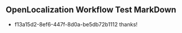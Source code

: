 ## OpenLocalization Workflow Test MarkDown
* f13a15d2-8ef6-447f-8d0a-be5db72b1112 
thanks!<!--HONumber=Mar16_HO2-->
